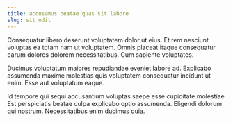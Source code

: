```yaml
---
title: accusamus beatae quas sit labore
slug: sit odit
---
```


Consequatur libero deserunt voluptatem dolor ut eius. Et rem nesciunt voluptas ea totam nam ut voluptatem. Omnis placeat itaque consequatur earum dolores dolorem necessitatibus. Cum sapiente voluptates.

Ducimus voluptatum maiores repudiandae eveniet labore ad. Explicabo assumenda maxime molestias quis voluptatem consequatur incidunt ut enim. Esse aut voluptatum eaque.

Id tempore qui sequi accusantium voluptas saepe esse cupiditate molestiae. Est perspiciatis beatae culpa explicabo optio assumenda. Eligendi dolorum qui nostrum. Necessitatibus enim ducimus quia.

